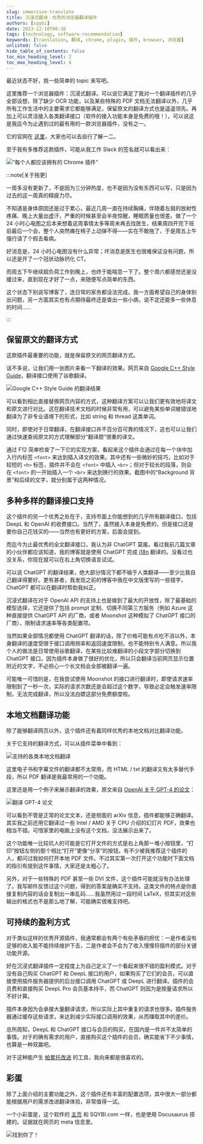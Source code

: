 ```yaml
---
slug: immersive-translate
title: 沉浸式翻译：优秀的浏览器翻译插件
authors: [sqybi]
date: 2023-12-10T00:30
tags: [technology, software-recommendation]
keywords: [translation, 翻译, chrome, plugin, 插件, browser, 浏览器]
unlisted: false
hide_table_of_contents: false
toc_min_heading_level: 2
toc_max_heading_level: 4
---
```


最近状态不好，挑一些简单的 topic 来写吧。

这里推荐一个浏览器插件：沉浸式翻译。可以说它满足了我对一个翻译插件的几乎全部设想，除了缺少 OCR 功能，以及某些特殊的 PDF 文档无法翻译以外，几乎所有工作生活中的主要需求它都能够满足，保留原文的翻译方式也是遥遥领先。再加上可以灵活接入各类翻译接口（软件的接入功能本身是免费的哦！），可以说这是我迄今为止遇到过的最有用的一款浏览器插件，没有之一。

它的官网在 [这里](https://immersivetranslate.com/)，大家也可以去自行了解一二。

至于我有多推荐这款插件，可能从我工作 Slack 的签名就可以看出来：

![“每个人都应该拥有的 Chrome 插件”](./assets/slack.png)

<!--truncate-->

:::note[关于拖更]

一周多没有更新了，不是因为三分钟热度，也不是因为没有东西可以写，只是因为过去的这一周真的精疲力尽。

不知道是身体原因还是过于累心，最近几周一直在持续胸痛，伴随着左肩的放射性疼痛、晚上大量出虚汗，严重的时候甚至会半夜惊醒，睡眠质量也很差。做了一个 24 小时心电图之后本来想着这周事情太多等周末再去找医生，结果周四开完下班前最后一个会，整个人突然瘫在椅子上动弹不得——实在不敢拖了，于是周五上午强行请了个假去看病。

好消息是，24 小时心电图没有什么异常；坏消息是医生也很难保证没有问题，所以还是开了一个冠状动脉钙化 CT。

而周五下午继续超负荷工作到晚上，也终于能喘息一下了。整个周六都感觉还是没缓过来，直到现在才好了一点，来随便写点简单的东西。

这个状态下别说写博客了，连日常的家务都没法完成。我一方面希望自己的身体别出问题，另一方面其实也有点期待最终还是查出一些小病，说不定还能多一些休息的时间……

:::

## 保留原文的翻译方式

这款插件最重要的功能，就是保留原文的网页翻译方式。

话不多说，让我们用一张图片来看一下翻译的效果。网页来自 [Google C++ Style Guide](https://google.github.io/styleguide/cppguide.html)，翻译接口使用了谷歌翻译。

![Google C++ Style Guide 的翻译结果](./assets/example_google_style_guide.png)

可以看到相比直接替换网页内容的方式，这种翻译方案可以让我们更有效地将译文和原文进行对比。这在翻译技术文档的时候非常有用，可以避免某些单词被错误地翻译为了非专业语境下的形式，比如 string 和 thread 这类单词。

同时，即使对于日常翻译，在翻译接口并不百分百可靠的情况下，这也可以让我们通过快速查阅原文的方式理解部分“翻译腔”很重的译文。

通过 F12 简单检查了一下它的实现方案，看起来这个插件会通过在每一个块中加入行内标签 `<font>` 来达到插入译文的效果。其中还有一些微妙的技巧，比如对于较短的 `<h>` 标签，插件并不会在 `<font>` 中插入 `<br>`；但对于较长的段落，则会在 `<font>` 的一开始插入一个 `<br>` 来达到换行的效果。截图中的“Background 背景”和后续的文字，就分别属于这两种情况。

## 多种多样的翻译接口支持

这个插件的另一个优秀之处在于，支持市面上你能想到的几乎所有翻译接口，包括 DeepL 和 OpenAI 的收费接口。当然了，虽然接入本身是免费的，但是接口还是要你自己花钱买的——当然也有更好的方案，后面会提到。

而迄今为止最优秀的全文翻译接口，我认为非 ChatGPT 莫属。看过我前几篇文章的小伙伴都应该知道，我的博客就是使用 ChatGPT 完成 [i18n](/blog/adding-i18n-for-a-docusaurus-site/) 翻译的。没看过也没关系，你现在就可以在右上角切换语言试试。

可以说 ChatGPT 的翻译结果，绝大部分情况下都不输于人类翻译——至少比我自己翻译得要好。更有甚者，我发现之前的博客中我在中文版里写的一些错字，ChatGPT 都可以在翻译时帮助我纠正。

沉浸式翻译在对于 OpenAI API 的支持上也是做到了最大的开放性，除了最基础的模型选择，它还提供了包括 prompt 定制、切换不同第三方服务（例如 Azure 这种直接提供 ChatGPT API 的厂商，或者 Moonshot 这种模拟了 ChatGPT 接口的厂商）、限制请求速率等各类配置项。

当然如果全部情况都使用 ChatGPT 翻译的话，除了价格可能有点吃不消以外，本身翻译的速度受限于接口调用频率和返回速度限制，也不能特别令人满意。所以我个人的做法是日常使用谷歌翻译，在某些比较难翻译的小段文字部分切换到 ChatGPT 接口。因为插件本身做了很好的优化，所以只会翻译当前网页显示位置附近的文字，不必担心一个长文档会全部被翻译一遍。

可能唯一可惜的是，在我尝试使用 Moonshot 的接口进行翻译时，即使请求速率限制到了一秒一次，实际的请求次数还是会超过这个数字，导致必定会触发速率限制，无法完成翻译，所以没法白嫖这部分免费额度啦。

## 本地文档翻译功能

除了能够翻译网页以外，这个插件还有着同样优秀的本地文档对比翻译功能。

关于它支持的翻译方式，可以从插件菜单中看到：

![支持的各类本地文档翻译](./assets/local_documents.png)

这里电子书和字幕文件的翻译都不太常用，而 HTML / txt 的翻译又有太多替代手段，所以 PDF 翻译是我最常用的一个功能。

这里还是用一个例子来展示翻译的效果，原文来自 [OpenAI 关于 GPT-4 的论文](https://cdn.openai.com/papers/gpt-4.pdf)：

![翻译 GPT-4 论文](./assets/pdf_translation_gpt_4.png)

可以看到不管是正常的论文文本，还是侧面的 arXiv 信息，插件都能够正确翻译。其实我之前还用它翻译过一些 Intel / AMD 关于 CPU 介绍的幻灯片 PDF，效果也相当不错。可惜家里的电脑上没有这个文档，没法展示出来了。

这个功能唯一比较坑人的可能是它打开文件的方式是右上角那一堆小按钮里，“打印”按钮左侧的那个相比“打开”更像“分享”的按钮。有不少被我推荐这个插件的人，都问过我如何打开本地 PDF 文件。不过其实第一次打开这个功能时下面文档的指引有提到这件事情，大家还是太粗心了。

另外，对于一些特殊的 PDF 甚至一些 DVI 文件，这个插件可能就没有办法处理了。我写邮件反馈过这个问题，得到的答案是确实不支持。这类文件的特点是你直接复制内容的话会复制出一串乱码……我虽然用过一段时间 LaTeX，但其实对这些输出的格式也不是那么地了解，可能确实很难支持吧。

## 可持续的盈利方式

对于类似这样的优秀开源插件，我通常都会有两个有些矛盾的担忧：一是作者没有足够的收入能不能持续维护下去，二是作者会不会为了收入慢慢将插件的部分关键功能开源。

好在沉浸式翻译插件一定程度上为自己定义了一个看起来很不错的盈利模式。对于没有自己购买 ChatGPT 和 DeepL 接口的用户，如果购买了它们的会员，可以直接使用插件服务器提供的后台接口调用 ChatGPT 或 DeepL 进行翻译。插件的会员费和直接购买 DeepL Pro 会员基本持平，而 ChatGPT 则因为是按量请求所以不好计算。

插件本身因为会承接大量翻译请求，所以实际上其中重复的请求也很多。插件服务器通过缓存这些请求，来达到减少实际接口调用的效果，从而赚取其中的差价。

总所周知，DeepL 和 ChatGPT 接口与会员的购买，在国内是一件并不太简单的事情。对于的确有需求的用户，直接购买这个插件的会员，确实能省下不少事情，也算是一种双赢吧。

对于这种能产生 [帕累托改进](https://en.wikipedia.org/wiki/Pareto_efficiency) 的工具，我向来都是很喜欢的。

## 彩蛋

除了上面介绍的主要功能之外，这个插件还有丰富的配置选项，其中很大一部分都能根据用户的需求改进翻译体验，非常值得一试。

一个小彩蛋是，这个软件的 [主页](https://immersivetranslate.com/) 和 SQYBI.com 一样，也是使用 Docusaurus 搭建的。证据就在网页的 meta 信息里。

![找到你了！](./assets/using_docusaurus.png)
